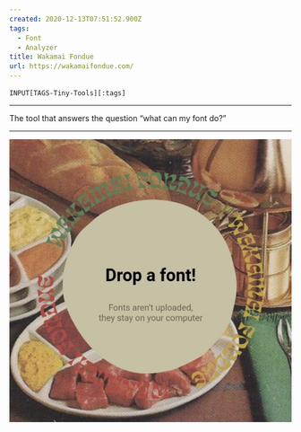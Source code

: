 ```yaml
---
created: 2020-12-13T07:51:52.900Z
tags: 
  - Font
  - Analyzer
title: Wakamai Fondue
url: https://wakamaifondue.com/
---
```

```meta-bind
INPUT[TAGS-Tiny-Tools][:tags]
```

___
The tool that answers the question “what can my font do?”
___

![](_attachments/wakamai-fondue.jpg)
